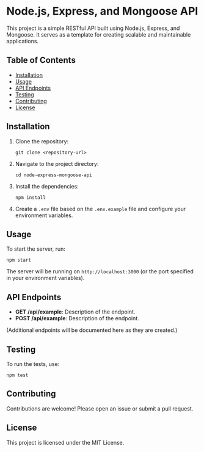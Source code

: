 # Node.js, Express, and Mongoose API

This project is a simple RESTful API built using Node.js, Express, and Mongoose. It serves as a template for creating scalable and maintainable applications.

## Table of Contents

- [Installation](#installation)
- [Usage](#usage)
- [API Endpoints](#api-endpoints)
- [Testing](#testing)
- [Contributing](#contributing)
- [License](#license)

## Installation

1. Clone the repository:
   ```
   git clone <repository-url>
   ```
2. Navigate to the project directory:
   ```
   cd node-express-mongoose-api
   ```
3. Install the dependencies:
   ```
   npm install
   ```
4. Create a `.env` file based on the `.env.example` file and configure your environment variables.

## Usage

To start the server, run:
```
npm start
```
The server will be running on `http://localhost:3000` (or the port specified in your environment variables).

## API Endpoints

- **GET /api/example**: Description of the endpoint.
- **POST /api/example**: Description of the endpoint.

(Additional endpoints will be documented here as they are created.)

## Testing

To run the tests, use:
```
npm test
```

## Contributing

Contributions are welcome! Please open an issue or submit a pull request.

## License

This project is licensed under the MIT License.